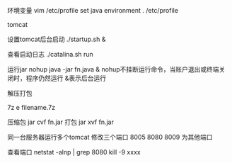 环境变量
vim /etc/profile
set java environment
. /etc/profile


tomcat

设置tomcat后台启动
./startup.sh &

查看启动日志
./catalina.sh run

运行jar
nohup java -jar fn.java &
nohup不挂断运行命令，当账户退出或终端关闭时，程序仍然运行
&表示后台运行


解压打包

7z e filename.7z


压缩包
jar cvf fn.jar
打包
jar xvf fn.jar

同一台服务器运行多个tomcat
修改三个端口
8005
8080
8009
为其他端口



查看端口
netstat -alnp | grep 8080
kill -9 xxxx
